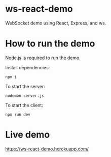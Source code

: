 # ws-react-demo
WebSocket demo using React, Express, and ws.

# How to run the demo

Node.js is required to run the demo.

Install dependencies:

`npm i`

To start the server:

`nodemon server.js`

To start the client:

`npm run dev`

# Live demo

https://ws-react-demo.herokuapp.com/
